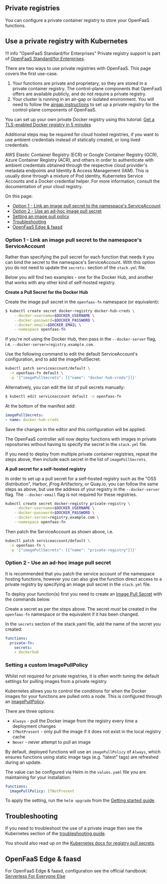 ## Private registries

You can configure a private container registry to store your OpenFaaS functions.

## Use a private registry with Kubernetes

!!! info "OpenFaaS Standard/for Enterprises"
    Private registry support is part of [OpenFaaS Standard/for Enterprises](/openfaas-pro/introduction).

There are two ways to use private registries with OpenFaaS. This page covers the first use-case.

1. Your functions are private and proprietary, so they are stored in a private container registry. The control-plane components that OpenFaaS offers are available publicly, and do not require a private registry.
2. Your cluster is running in an air-gap or isolated environment. You will need to follow the [airgap instructions](/openfaas-pro/airgap) to set up a private registry for the control-plane components of OpenFaaS.

You can set up your own private Docker registry using this tutorial: [Get a TLS-enabled Docker registry in 5 minutes](https://blog.alexellis.io/get-a-tls-enabled-docker-registry-in-5-minutes/)

Additional steps may be required for cloud hosted registries, if you want to use ambient credentials instead of statically created, or long lived credentials.

AWS Elastic Container Registry (ECR) or Google Container Registry (GCR), Azure Container Registry (ACR), and others in order to authenticate with ambient credentials obtained through the respective cloud provider's metadata endpoints and Identity & Access Management (IAM). This is usually done through a mixture of Pod identity, Kubernetes Service Accounts and a Docker credential helper. For more information, consult the documentation of your cloud registry.

On this page:

- [Option 1 - Link an image pull secret to the namespace's ServiceAccount](#option-1---link-an-image-pull-secret-to-the-namespaces-serviceaccount)
- [Option 2 - Use an ad-hoc image pull secret](#option-2---use-an-ad-hoc-image-pull-secret)
- [Setting an image pull policy](#setting-a-custom-imagepullpolicy)
- [Troubleshooting](#troubleshooting)
- [OpenFaaS Edge & faasd](#openfaas-edge--faasd)

### Option 1 - Link an image pull secret to the namespace's ServiceAccount

Rather than specifying the pull secret for each function that needs it you can bind the secret to the namespace's ServiceAccount. With this option you do not need to update the `secrets:` section of the `stack.yml` file.

Below you will find two examples - one for the Docker Hub, and another that works with any other kind of self-hosted registry.

**Create a Pull Secret for the Docker Hub**

Create the image pull secret in the `openfaas-fn` namespace (or equivalent):

```bash
$ kubectl create secret docker-registry docker-hub-creds \
    --docker-username=$DOCKER_USERNAME \
    --docker-password=$DOCKER_PASSWORD \
    --docker-email=$DOCKER_EMAIL \
    --namespace openfaas-fn
```

If you're not using the Docker Hub, then pass in the `--docker-server` flag, i.e. `--docker-server=registry.example.com`.

Use the following command to edit the default ServiceAccount's configuration, and to add the imagePullSecret:

```bash
kubectl patch serviceaccount/default \
  -n openfaas-fn default \
  -p '{"imagePullSecrets": [{"name": "docker-hub-creds"}]}'
```

Alternatively, you can edit the list of pull secrets manually:

```sh
$ kubectl edit serviceaccount default -n openfaas-fn
```

At the bottom of the manifest add:

``` yaml
imagePullSecrets:
- name: docker-hub-creds
```

Save the changes in the editor and this configuration will be applied.

The OpenFaaS controller will now deploy functions with images in private repositories without having to specify the secret in the `stack.yml` file.

If you need to deploy from multiple private container registries, repeat the steps above, then include each secret in the list of `imagePullSecrets`.

**A pull secret for a self-hosted registry**

In order to set up a pull secret for a self-hosted registry such as the "OSS distribution", Harbor, jFrog Artifactory, or Quay.io, you can follow the same steps as above, but use the address of your registry in the `--docker-server` flag. The `--docker-email` flag is not required for these registries.

```bash
kubectl create secret docker-registry private-registry \
    --docker-username=$DOCKER_USERNAME \
    --docker-password=$DOCKER_PASSWORD \
    --docker-server=registry.example.com \
    --namespace openfaas-fn
```

Then patch the ServiceAccount as shown above, i.e.

```bash
kubectl patch serviceaccount/default \
  -n openfaas-fn \
  -p '{"imagePullSecrets": [{"name": "private-registry"}]}'
```

### Option 2 - Use an ad-hoc image pull secret

It is recommended that you patch the service account of the namespace hosting functions, however you can also give the function direct access to a private registry by specifying an image pull secret in the `stack.yml` file.

To deploy your function(s) first you need to create an [Image Pull Secret](https://kubernetes.io/docs/tasks/configure-pod-container/pull-image-private-registry/) with the commands below.

Create a secret as per the steps above. The secret *must* be created in the `openfaas-fn` namespace or the equivalent if it has been changed.

In the `secrets` section of the stack.yaml file, add the name of the secret you created:

```yaml
functions:
  private-fn:
    secrets:
    - dockerhub
```

### Setting a custom ImagePullPolicy

Whilst not required for private registries, it is often worth tuning the default settings for pulling images from a private registry.

Kubernetes allows you to control the conditions for when the Docker images for your functions are pulled onto a node. This is configured through an [imagePullPolicy](https://kubernetes.io/docs/concepts/containers/images/#updating-images).

There are three options:

- `Always` - pull the Docker image from the registry every time a deployment changes
- `IfNotPresent` - only pull the image if it does not exist in the local registry cache
- `Never` - never attempt to pull an image

By default, deployed functions will use an `imagePullPolicy` of `Always`, which ensures functions using static image tags (e.g. "latest" tags) are refreshed during an update. 

The value can be configured via Helm in the `values.yaml` file you are maintaining for your installation:

```yaml
functions:
  imagePullPolicy: IfNotPresent
```

To apply the setting, run the `helm upgrade` from the [Getting started guide](/deployment/pro).

## Troubleshooting

If you need to troubleshoot the use of a private image then see the Kubernetes section of the [troubleshooting guide](/deployment/troubleshooting/).

You should also read up on the [Kubernetes docs for registry pull secrets](https://kubernetes.io/docs/tasks/configure-pod-container/pull-image-private-registry/).

## OpenFaaS Edge & faasd

For OpenFaaS Edge & faasd, configuration see the official handbook: [Serverless For Everyone Else](http://store.openfaas.com/l/serverless-for-everyone-else)
